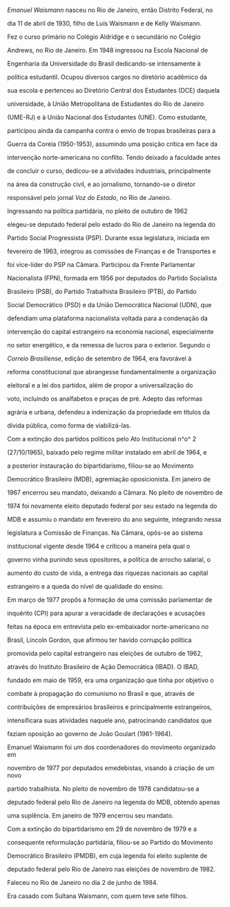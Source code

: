 

*Emanuel Waismann* nasceu no Rio de Janeiro, então Distrito Federal, no

dia 11 de abril de 1930, filho de Luís Waismann e de Kelly Waismann.



Fez o curso primário no Colégio Aldridge e o secundário no Colégio

Andrews, no Rio de Janeiro. Em 1948 ingressou na Escola Nacional de

Engenharia da Universidade do Brasil dedicando-se intensamente à

política estudantil. Ocupou diversos cargos no diretório acadêmico da

sua escola e pertenceu ao Diretório Central dos Estudantes (DCE) daquela

universidade, à União Metropolitana de Estudantes do Rio de Janeiro

(UME-RJ) e à União Nacional dos Estudantes (UNE). Como estudante,

participou ainda da campanha contra o envio de tropas brasileiras para a

Guerra da Coreia (1950-1953), assumindo uma posição crítica em face da

intervenção norte-americana no conflito. Tendo deixado a faculdade antes

de concluir o curso, dedicou-se a atividades industriais, principalmente

na área da construção civil, e ao jornalismo, tornando-se o diretor

responsável pelo jornal *Voz do Estado*, no Rio de Janeiro.



Ingressando na política partidária, no pleito de outubro de 1962

elegeu-se deputado federal pelo estado do Rio de Janeiro na legenda do

Partido Social Progressista (PSP). Durante essa legislatura, iniciada em

fevereiro de 1963, integrou as comissões de Finanças e de Transportes e

foi vice-líder do PSP na Câmara. Participou da Frente Parlamentar

Nacionalista (FPN), formada em 1956 por deputados do Partido Socialista

Brasileiro (PSB), do Partido Trabalhista Brasileiro (PTB), do Partido

Social Democrático (PSD) e da União Democrática Nacional (UDN), que

defendiam uma plataforma nacionalista voltada para a condenação da

intervenção do capital estrangeiro na economia nacional, especialmente

no setor energético, e da remessa de lucros para o exterior. Segundo o

*Correio Brasiliense*, edição de setembro de 1964, era favorável à

reforma constitucional que abrangesse fundamentalmente a organização

eleitoral e a lei dos partidos, além de propor a universalização do

voto, incluindo os analfabetos e praças de pré. Adepto das reformas

agrária e urbana, defendeu a indenização da propriedade em títulos da

dívida pública, como forma de viabilizá-las.



Com a extinção dos partidos políticos pelo Ato Institucional n^o^ 2

(27/10/1965), baixado pelo regime militar instalado em abril de 1964, e

a posterior instauração do bipartidarismo, filiou-se ao Movimento

Democrático Brasileiro (MDB), agremiação oposicionista. Em janeiro de

1967 encerrou seu mandato, deixando a Câmara. No pleito de novembro de

1974 foi novamente eleito deputado federal por seu estado na legenda do

MDB e assumiu o mandato em fevereiro do ano seguinte, integrando nessa

legislatura a Comissão de Finanças. Na Câmara, opôs-se ao sistema

institucional vigente desde 1964 e criticou a maneira pela qual o

governo vinha punindo seus opositores, a política de arrocho salarial, o

aumento do custo de vida, a entrega das riquezas nacionais ao capital

estrangeiro e a queda do nível de qualidade do ensino.



Em março de 1977 propôs a formação de uma comissão parlamentar de

inquérito (CPI) para apurar a veracidade de declarações e acusações

feitas na época em entrevista pelo ex-embaixador norte-americano no

Brasil, Lincoln Gordon, que afirmou ter havido corrupção política

promovida pelo capital estrangeiro nas eleições de outubro de 1962,

através do Instituto Brasileiro de Ação Democrática (IBAD). O IBAD,

fundado em maio de 1959, era uma organização que tinha por objetivo o

combate à propagação do comunismo no Brasil e que, através de

contribuições de empresários brasileiros e principalmente estrangeiros,

intensificara suas atividades naquele ano, patrocinando candidatos que

faziam oposição ao governo de João Goulart (1961-1964).



Emanuel Waismann foi um dos coordenadores do movimento organizado em

novembro de 1977 por deputados emedebistas, visando à criação de um novo

partido trabalhista. No pleito de novembro de 1978 candidatou-se a

deputado federal pelo Rio de Janeiro na legenda do MDB, obtendo apenas

uma suplência. Em janeiro de 1979 encerrou seu mandato.



Com a extinção do bipartidarismo em 29 de novembro de 1979 e a

consequente reformulação partidária, filiou-se ao Partido do Movimento

Democrático Brasileiro (PMDB), em cuja legenda foi eleito suplente de

deputado federal pelo Rio de Janeiro nas eleições de novembro de 1982.



Faleceu no Rio de Janeiro no dia 2 de junho de 1984.



Era casado com Sultana Waismann, com quem teve sete filhos.



